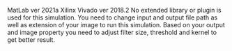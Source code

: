 MatLab ver 2021a
Xilinx Vivado ver 2018.2
No extended library or plugin is used for this simulation.
You need to change input and output file path as well as extension of your image to run this simulation.
Based on your output and image property you need to adjust filter size, threshold and kernel to get better result.
